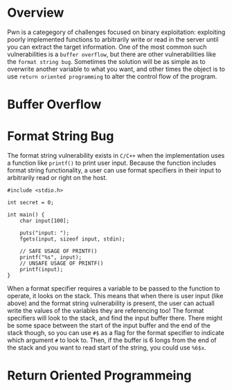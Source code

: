 # Overview
Pwn is a categegory of challenges focused on binary exploitation: exploiting poorly implemented functions to arbitrarily write or read in the server until you can extract the target information. One of the most common such vulnerabilities is a `buffer overflow`, but there are other vulnerabilities like the `format string bug`. Sometimes the solution will be as simple as to overwrite another variable to what you want, and other times the object is to use `return oriented programming` to alter the control flow of the program.

# Buffer Overflow

# Format String Bug
The format string vulnerability exists in `C/C++` when the implementation uses a function like `printf()` to print user input. Because the function includes format string functionality, a user can use format specifiers in their input to arbitrarily read or right on the host.
```{C++} 
#include <stdio.h>

int secret = 0;

int main() {
    char input[100];

    puts("input: ");
    fgets(input, sizeof input, stdin);
    
    // SAFE USAGE OF PRINTF()
    printf("%s", input);
    // UNSAFE USAGE OF PRINTF()
    printf(input);
}
```
When a format specifier requires a variable to be passed to the function to operate, it looks on the stack. This means that when there is user input (like above) and the format string vulnerability is present, the user can actuall write the values of the variables they are referencing too! The format specifiers will look to the stack, and find the input buffer there. There might be some space between the start of the input buffer and the end of the stack though, so you can use `#$` as a flag for the format specifier to indicate which argument `#` to look to. Then, if the buffer is 6 longs from the end of the stack and you want to read start of the string, you could use `%6$x`.

# Return Oriented Programmeing